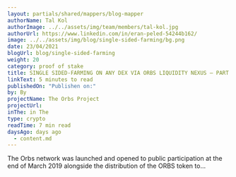 ```yaml
---
layout: partials/shared/mappers/blog-mapper
authorName: Tal Kol
authorImage: ../../assets/img/team/members/tal-kol.jpg
authorUrl: https://www.linkedin.com/in/eran-peled-54244b162/
image: ../../assets/img/blog/single-sided-farming/bg.png
date: 23/04/2021
blogUrl: blog/single-sided-farming
weight: 20
category: proof of stake
title: SINGLE SIDED-FARMING ON ANY DEX VIA ORBS LIQUIDITY NEXUS — PART 1
linkText: 5 minutes to read
publishedOn: "Publishen on:"
by: By
projectName: The Orbs Project
projectUrl:
inThe: in The
type: crypto
readTime: 7 min read
daysAgo: days ago
  - content.md
---
```


The Orbs network was launched and opened to public participation at the end of March 2019 alongside the distribution of the ORBS token to…
